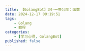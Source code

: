 ```yaml
---
title: 【GolangBot】34-一等公民：函数
date: 2024-12-17 09:19:51
tags: 
    - Golang
    - 教程
categories:
    - [学习心得, GolangBot]
published: false
---
```


